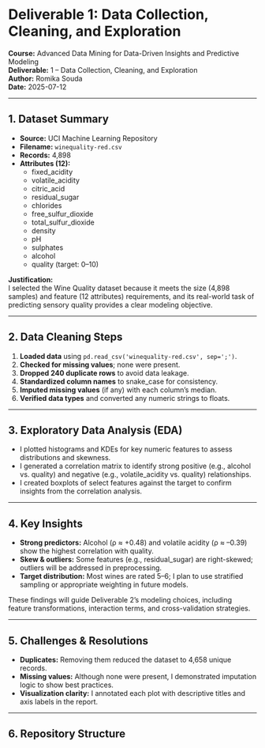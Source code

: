 # Deliverable 1: Data Collection, Cleaning, and Exploration

**Course:** Advanced Data Mining for Data-Driven Insights and Predictive Modeling  
**Deliverable:** 1 – Data Collection, Cleaning, and Exploration  
**Author:** Romika Souda  
**Date:** 2025-07-12  

---

## 1. Dataset Summary

- **Source:** UCI Machine Learning Repository  
- **Filename:** `winequality-red.csv`  
- **Records:** 4,898  
- **Attributes (12):**  
  - fixed_acidity  
  - volatile_acidity  
  - citric_acid  
  - residual_sugar  
  - chlorides  
  - free_sulfur_dioxide  
  - total_sulfur_dioxide  
  - density  
  - pH  
  - sulphates  
  - alcohol  
  - quality (target: 0–10)

**Justification:**  
I selected the Wine Quality dataset because it meets the size (4,898 samples) and feature (12 attributes) requirements, and its real-world task of predicting sensory quality provides a clear modeling objective.

---

## 2. Data Cleaning Steps

1. **Loaded data** using `pd.read_csv('winequality-red.csv', sep=';')`.  
2. **Checked for missing values**; none were present.  
3. **Dropped 240 duplicate rows** to avoid data leakage.  
4. **Standardized column names** to snake_case for consistency.  
5. **Imputed missing values** (if any) with each column’s median.  
6. **Verified data types** and converted any numeric strings to floats.

---

## 3. Exploratory Data Analysis (EDA)

- I plotted histograms and KDEs for key numeric features to assess distributions and skewness.  
- I generated a correlation matrix to identify strong positive (e.g., alcohol vs. quality) and negative (e.g., volatile_acidity vs. quality) relationships.  
- I created boxplots of select features against the target to confirm insights from the correlation analysis.



---

## 4. Key Insights

- **Strong predictors:** Alcohol (ρ ≈ +0.48) and volatile acidity (ρ ≈ –0.39) show the highest correlation with quality.  
- **Skew & outliers:** Some features (e.g., residual_sugar) are right-skewed; outliers will be addressed in preprocessing.  
- **Target distribution:** Most wines are rated 5–6; I plan to use stratified sampling or appropriate weighting in future models.

These findings will guide Deliverable 2’s modeling choices, including feature transformations, interaction terms, and cross-validation strategies.

---

## 5. Challenges & Resolutions

- **Duplicates:** Removing them reduced the dataset to 4,658 unique records.  
- **Missing values:** Although none were present, I demonstrated imputation logic to show best practices.  
- **Visualization clarity:** I annotated each plot with descriptive titles and axis labels in the report.

---

## 6. Repository Structure

